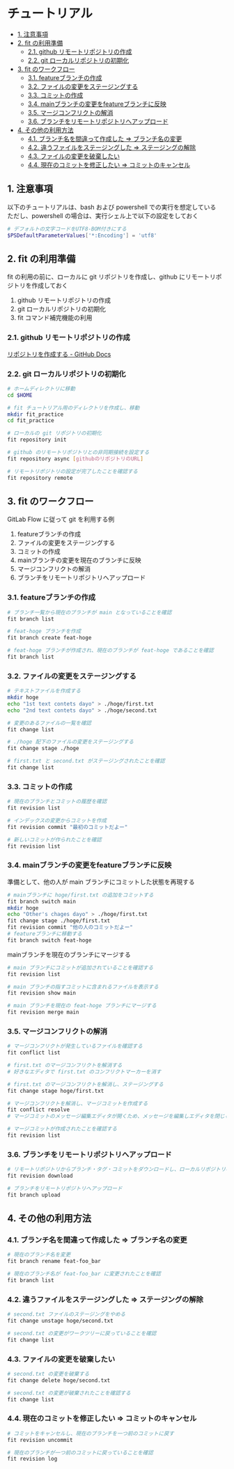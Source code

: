 # チュートリアル

- [1. 注意事項](#1-注意事項)
- [2. fit の利用準備](#2-fit-の利用準備)
  - [2.1. github リモートリポジトリの作成](#21-github-リモートリポジトリの作成)
  - [2.2. git ローカルリポジトリの初期化](#22-git-ローカルリポジトリの初期化)
- [3. fit のワークフロー](#3-fit-のワークフロー)
  - [3.1. featureブランチの作成](#31-featureブランチの作成)
  - [3.2. ファイルの変更をステージングする](#32-ファイルの変更をステージングする)
  - [3.3. コミットの作成](#33-コミットの作成)
  - [3.4. mainブランチの変更をfeatureブランチに反映](#34-mainブランチの変更をfeatureブランチに反映)
  - [3.5. マージコンフリクトの解消](#35-マージコンフリクトの解消)
  - [3.6. ブランチをリモートリポジトリへアップロード](#36-ブランチをリモートリポジトリへアップロード)
- [4. その他の利用方法](#4-その他の利用方法)
  - [4.1. ブランチ名を間違って作成した ⇒ ブランチ名の変更](#41-ブランチ名を間違って作成した--ブランチ名の変更)
  - [4.2. 違うファイルをステージングした ⇒ ステージングの解除](#42-違うファイルをステージングした--ステージングの解除)
  - [4.3. ファイルの変更を破棄したい](#43-ファイルの変更を破棄したい)
  - [4.4. 現在のコミットを修正したい ⇒ コミットのキャンセル](#44-現在のコミットを修正したい--コミットのキャンセル)


## 1. 注意事項

以下のチュートリアルは、bash および powershell での実行を想定している  
ただし、powershell の場合は、実行シェル上で以下の設定をしておく

```powershell
# デフォルトの文字コードをUTF8-BOM付きにする
$PSDefaultParameterValues['*:Encoding'] = 'utf8'
```

## 2. fit の利用準備

fit の利用の前に、ローカルに git リポジトリを作成し、github にリモートリポジトリを作成しておく

1. github リモートリポジトリの作成
2. git ローカルリポジトリの初期化
3. fit コマンド補完機能の利用

### 2.1. github リモートリポジトリの作成

[リポジトリを作成する - GitHub Docs](https://docs.github.com/ja/get-started/quickstart/create-a-repo)

### 2.2. git ローカルリポジトリの初期化

```bash
# ホームディレクトリに移動
cd $HOME
```
```bash
# fit チュートリアル用のディレクトリを作成し、移動
mkdir fit_practice
cd fit_practice
```
```bash
# ローカルの git リポジトリの初期化
fit repository init
```
```bash
# github のリモートリポジトリとの非同期接続を設定する
fit repository async [githubのリポジトリのURL]
```
```bash
# リモートリポジトリの設定が完了したことを確認する
fit repository remote
```

## 3. fit のワークフロー

GitLab Flow に従って git を利用する例

1. featureブランチの作成
2. ファイルの変更をステージングする
3. コミットの作成
4. mainブランチの変更を現在のブランチに反映
5. マージコンフリクトの解消
6. ブランチをリモートリポジトリへアップロード

### 3.1. featureブランチの作成

```bash
# ブランチ一覧から現在のブランチが main となっていることを確認
fit branch list
```
```bash
# feat-hoge ブランチを作成
fit branch create feat-hoge
```
```bash
# feat-hoge ブランチが作成され、現在のブランチが feat-hoge であることを確認
fit branch list
```

### 3.2. ファイルの変更をステージングする

```bash
# テキストファイルを作成する
mkdir hoge
echo "1st text contets dayo" > ./hoge/first.txt
echo "2nd text contets dayo" > ./hoge/second.txt
```
```bash
# 変更のあるファイルの一覧を確認
fit change list
```
```bash
# ./hoge 配下のファイルの変更をステージングする
fit change stage ./hoge
```
```bash
# first.txt と second.txt がステージングされたことを確認
fit change list
```

### 3.3. コミットの作成

```bash
# 現在のブランチとコミットの履歴を確認
fit revision list
```
```bash
# インデックスの変更からコミットを作成
fit revision commit "最初のコミットだよー"
```
```bash
# 新しいコミットが作られたことを確認
fit revision list
```



### 3.4. mainブランチの変更をfeatureブランチに反映

準備として、他の人が main ブランチにコミットした状態を再現する
```bash
# mainブランチに hoge/first.txt の追加をコミットする
fit branch switch main
mkdir hoge
echo "Other's chages dayo" > ./hoge/first.txt
fit change stage ./hoge/first.txt
fit revision commit "他の人のコミットだよー"
# featureブランチに移動する
fit branch switch feat-hoge
```

mainブランチを現在のブランチにマージする
```bash
# main ブランチにコミットが追加されていることを確認する
fit revision list
```
```bash
# main ブランチの指すコミットに含まれるファイルを表示する
fit revision show main
```
```bash
# main ブランチを現在の feat-hoge ブランチにマージする
fit revision merge main
```

### 3.5. マージコンフリクトの解消

```bash
# マージコンフリクトが発生しているファイルを確認する
fit conflict list
```
```bash
# first.txt のマージコンフリクトを解消する
# 好きなエディタで first.txt のコンフリクトマーカーを消す
```
```bash
# first.txt のマージコンフリクトを解消し、ステージングする
fit change stage hoge/first.txt
```
```bash
# マージコンフリクトを解消し、マージコミットを作成する
fit conflict resolve
# マージコミットのメッセージ編集エディタが開くため、メッセージを編集しエディタを閉じる
```
```bash
# マージコミットが作成されたことを確認する
fit revision list
```

### 3.6. ブランチをリモートリポジトリへアップロード
```bash
# リモートリポジトリからブランチ・タグ・コミットをダウンロードし、ローカルリポジトリの状態を最新にする
fit revision download

# ブランチをリモートリポジトリへアップロード
fit branch upload
```

## 4. その他の利用方法

### 4.1. ブランチ名を間違って作成した ⇒ ブランチ名の変更

```bash
# 現在のブランチ名を変更
fit branch rename feat-foo_bar
```
```bash
# 現在のブランチ名が feat-foo_bar に変更されたことを確認
fit branch list
```

### 4.2. 違うファイルをステージングした ⇒ ステージングの解除

```bash
# second.txt ファイルのステージングをやめる
fit change unstage hoge/second.txt
```
```bash
# second.txt の変更がワークツリーに戻っていることを確認
fit change list
```

### 4.3. ファイルの変更を破棄したい

```bash
# second.txt の変更を破棄する
fit change delete hoge/second.txt
```
```bash
# second.txt の変更が破棄されたことを確認する
fit change list
```

### 4.4. 現在のコミットを修正したい ⇒ コミットのキャンセル

```bash
# コミットをキャンセルし、現在のブランチを一つ前のコミットに戻す
fit revision uncommit
```
```bash
# 現在のブランチが一つ前のコミットに戻っていることを確認
fit revision log
```

